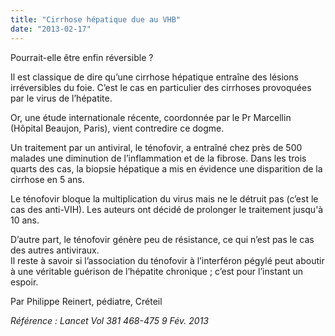 ```yaml
---
title: "Cirrhose hépatique due au VHB"
date: "2013-02-17"
---
```


Pourrait-elle être enfin réversible ?

Il est classique de dire qu’une cirrhose hépatique entraîne des lésions irréversibles du foie. C’est le cas en particulier des cirrhoses provoquées par le virus de l’hépatite.

Or, une étude internationale récente, coordonnée par le Pr Marcellin (Hôpital Beaujon, Paris), vient contredire ce dogme.

Un traitement par un antiviral, le ténofovir, a entraîné chez près de 500 malades une diminution de l’inflammation et de la fibrose. Dans les trois quarts des cas, la biopsie hépatique a mis en évidence une disparition de la cirrhose en 5 ans.

Le ténofovir bloque la multiplication du virus mais ne le détruit pas (c’est le cas des anti-VIH). Les auteurs ont décidé de prolonger le traitement jusqu'à 10 ans.

D’autre part, le ténofovir génère peu de résistance, ce qui n’est pas le cas des autres antiviraux.  
Il reste à savoir si l’association du ténofovir à l’interféron pégylé peut aboutir à une véritable guérison de l’hépatite chronique ; c’est pour l’instant un espoir.

Par Philippe Reinert, pédiatre, Créteil

_Référence : Lancet Vol 381 468-475 9 Fév. 2013_